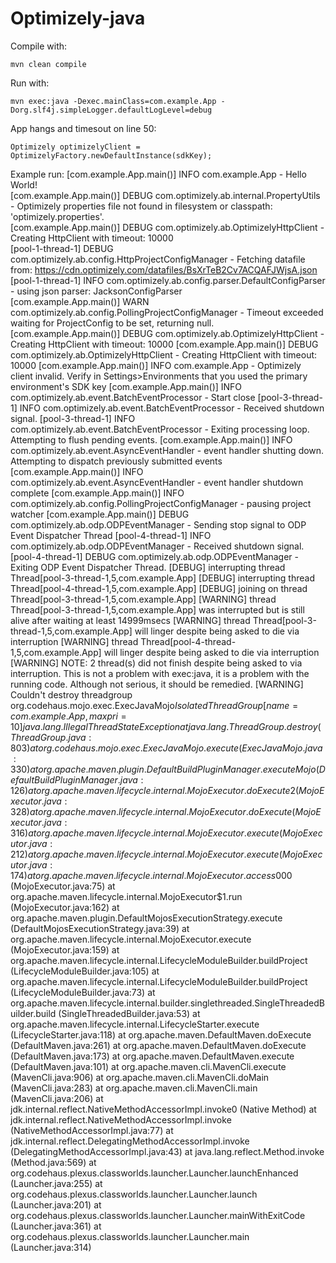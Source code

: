 # Optimizely-java

Compile with:  

`mvn clean compile`

Run with:  

`mvn exec:java -Dexec.mainClass=com.example.App -Dorg.slf4j.simpleLogger.defaultLogLevel=debug`

App hangs and timesout on line 50:   

`Optimizely optimizelyClient = OptimizelyFactory.newDefaultInstance(sdkKey);`   

Example run:
[com.example.App.main()] INFO com.example.App - Hello World!<br>
[com.example.App.main()] DEBUG com.optimizely.ab.internal.PropertyUtils - Optimizely properties file not found in filesystem or classpath: 'optimizely.properties'.<br>
[com.example.App.main()] DEBUG com.optimizely.ab.OptimizelyHttpClient - Creating HttpClient with timeout: 10000<br>
[pool-1-thread-1] DEBUG com.optimizely.ab.config.HttpProjectConfigManager - Fetching datafile from: https://cdn.optimizely.com/datafiles/BsXrTeB2Cv7ACQAFJWjsA.json  
[pool-1-thread-1] INFO com.optimizely.ab.config.parser.DefaultConfigParser - using json parser: JacksonConfigParser  
[com.example.App.main()] WARN com.optimizely.ab.config.PollingProjectConfigManager - Timeout exceeded waiting for ProjectConfig to be set, returning null.
[com.example.App.main()] DEBUG com.optimizely.ab.OptimizelyHttpClient - Creating HttpClient with timeout: 10000
[com.example.App.main()] DEBUG com.optimizely.ab.OptimizelyHttpClient - Creating HttpClient with timeout: 10000
[com.example.App.main()] INFO com.example.App - Optimizely client invalid. Verify in Settings>Environments that you used the primary environment's SDK key
[com.example.App.main()] INFO com.optimizely.ab.event.BatchEventProcessor - Start close
[pool-3-thread-1] INFO com.optimizely.ab.event.BatchEventProcessor - Received shutdown signal.
[pool-3-thread-1] INFO com.optimizely.ab.event.BatchEventProcessor - Exiting processing loop. Attempting to flush pending events.
[com.example.App.main()] INFO com.optimizely.ab.event.AsyncEventHandler - event handler shutting down. Attempting to dispatch previously submitted events
[com.example.App.main()] INFO com.optimizely.ab.event.AsyncEventHandler - event handler shutdown complete
[com.example.App.main()] INFO com.optimizely.ab.config.PollingProjectConfigManager - pausing project watcher
[com.example.App.main()] DEBUG com.optimizely.ab.odp.ODPEventManager - Sending stop signal to ODP Event Dispatcher Thread
[pool-4-thread-1] INFO com.optimizely.ab.odp.ODPEventManager - Received shutdown signal.
[pool-4-thread-1] DEBUG com.optimizely.ab.odp.ODPEventManager - Exiting ODP Event Dispatcher Thread.
[DEBUG] interrupting thread Thread[pool-3-thread-1,5,com.example.App]
[DEBUG] interrupting thread Thread[pool-4-thread-1,5,com.example.App]
[DEBUG] joining on thread Thread[pool-3-thread-1,5,com.example.App]
[WARNING] thread Thread[pool-3-thread-1,5,com.example.App] was interrupted but is still alive after waiting at least 14999msecs
[WARNING] thread Thread[pool-3-thread-1,5,com.example.App] will linger despite being asked to die via interruption
[WARNING] thread Thread[pool-4-thread-1,5,com.example.App] will linger despite being asked to die via interruption
[WARNING] NOTE: 2 thread(s) did not finish despite being asked to via interruption. This is not a problem with exec:java, it is a problem with the running code. Although not serious, it should be remedied.
[WARNING] Couldn't destroy threadgroup org.codehaus.mojo.exec.ExecJavaMojo$IsolatedThreadGroup[name=com.example.App,maxpri=10]
java.lang.IllegalThreadStateException
    at java.lang.ThreadGroup.destroy (ThreadGroup.java:803)
    at org.codehaus.mojo.exec.ExecJavaMojo.execute (ExecJavaMojo.java:330)
    at org.apache.maven.plugin.DefaultBuildPluginManager.executeMojo (DefaultBuildPluginManager.java:126)
    at org.apache.maven.lifecycle.internal.MojoExecutor.doExecute2 (MojoExecutor.java:328)
    at org.apache.maven.lifecycle.internal.MojoExecutor.doExecute (MojoExecutor.java:316)
    at org.apache.maven.lifecycle.internal.MojoExecutor.execute (MojoExecutor.java:212)
    at org.apache.maven.lifecycle.internal.MojoExecutor.execute (MojoExecutor.java:174)
    at org.apache.maven.lifecycle.internal.MojoExecutor.access$000 (MojoExecutor.java:75)
    at org.apache.maven.lifecycle.internal.MojoExecutor$1.run (MojoExecutor.java:162)
    at org.apache.maven.plugin.DefaultMojosExecutionStrategy.execute (DefaultMojosExecutionStrategy.java:39)
    at org.apache.maven.lifecycle.internal.MojoExecutor.execute (MojoExecutor.java:159)
    at org.apache.maven.lifecycle.internal.LifecycleModuleBuilder.buildProject (LifecycleModuleBuilder.java:105)
    at org.apache.maven.lifecycle.internal.LifecycleModuleBuilder.buildProject (LifecycleModuleBuilder.java:73)
    at org.apache.maven.lifecycle.internal.builder.singlethreaded.SingleThreadedBuilder.build (SingleThreadedBuilder.java:53)
    at org.apache.maven.lifecycle.internal.LifecycleStarter.execute (LifecycleStarter.java:118)
    at org.apache.maven.DefaultMaven.doExecute (DefaultMaven.java:261)
    at org.apache.maven.DefaultMaven.doExecute (DefaultMaven.java:173)
    at org.apache.maven.DefaultMaven.execute (DefaultMaven.java:101)
    at org.apache.maven.cli.MavenCli.execute (MavenCli.java:906)
    at org.apache.maven.cli.MavenCli.doMain (MavenCli.java:283)
    at org.apache.maven.cli.MavenCli.main (MavenCli.java:206)
    at jdk.internal.reflect.NativeMethodAccessorImpl.invoke0 (Native Method)
    at jdk.internal.reflect.NativeMethodAccessorImpl.invoke (NativeMethodAccessorImpl.java:77)
    at jdk.internal.reflect.DelegatingMethodAccessorImpl.invoke (DelegatingMethodAccessorImpl.java:43)
    at java.lang.reflect.Method.invoke (Method.java:569)
    at org.codehaus.plexus.classworlds.launcher.Launcher.launchEnhanced (Launcher.java:255)
    at org.codehaus.plexus.classworlds.launcher.Launcher.launch (Launcher.java:201)
    at org.codehaus.plexus.classworlds.launcher.Launcher.mainWithExitCode (Launcher.java:361)
    at org.codehaus.plexus.classworlds.launcher.Launcher.main (Launcher.java:314)
